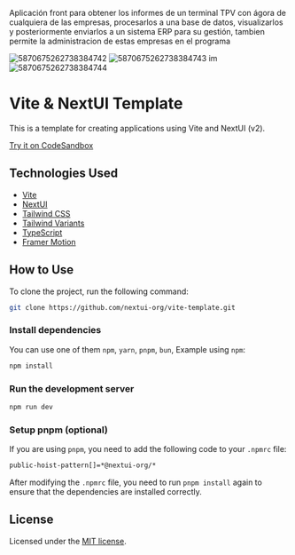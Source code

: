 Aplicación front para obtener los informes de un terminal TPV con ágora de cualquiera de las empresas, procesarlos a una base de datos, visualizarlos y posteriormente enviarlos a un sistema ERP para su gestión, tambien permite la administracion de estas empresas en el programa


![5870675262738384742](https://github.com/user-attachments/assets/cf1e8f21-2b28-48a2-86d8-a5fe95231e16)
![5870675262738384743](https://github.com/user-attachments/assets/0438caef-3409-4568-b736-93cb2aa79396)
im![5870675262738384744](https://github.com/user-attachments/assets/f7cb22d3-3bbc-4a4a-939d-f2184d36e13a)

# Vite & NextUI Template

This is a template for creating applications using Vite and NextUI (v2).

[Try it on CodeSandbox](https://githubbox.com/nextui-org/vite-template)

## Technologies Used

- [Vite](https://vitejs.dev/guide/)
- [NextUI](https://nextui.org)
- [Tailwind CSS](https://tailwindcss.com)
- [Tailwind Variants](https://tailwind-variants.org)
- [TypeScript](https://www.typescriptlang.org)
- [Framer Motion](https://www.framer.com/motion)

## How to Use

To clone the project, run the following command:

```bash
git clone https://github.com/nextui-org/vite-template.git
```

### Install dependencies

You can use one of them `npm`, `yarn`, `pnpm`, `bun`, Example using `npm`:

```bash
npm install
```

### Run the development server

```bash
npm run dev
```

### Setup pnpm (optional)

If you are using `pnpm`, you need to add the following code to your `.npmrc` file:

```bash
public-hoist-pattern[]=*@nextui-org/*
```

After modifying the `.npmrc` file, you need to run `pnpm install` again to ensure that the dependencies are installed correctly.

## License

Licensed under the [MIT license](https://github.com/nextui-org/vite-template/blob/main/LICENSE).
